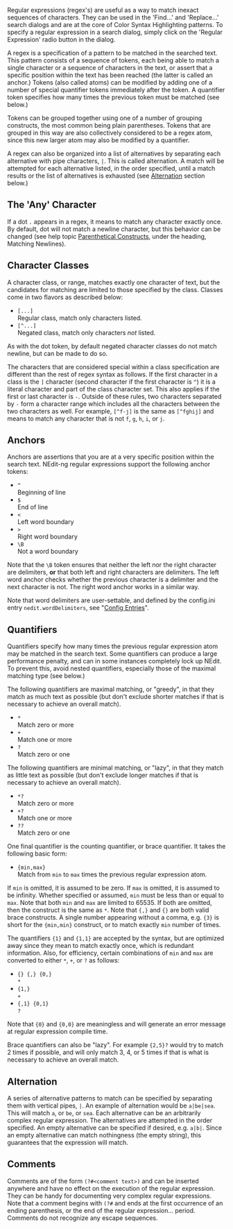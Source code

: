 
Regular expressions (regex's) are useful as a way to match inexact
sequences of characters. They can be used in the 'Find...' and
'Replace...' search dialogs and are at the core of Color Syntax
Highlighting patterns. To specify a regular expression in a search
dialog, simply click on the 'Regular Expression' radio button in the
dialog.

A regex is a specification of a pattern to be matched in the searched
text. This pattern consists of a sequence of tokens, each being able to
match a single character or a sequence of characters in the text, or
assert that a specific position within the text has been reached (the
latter is called an anchor.) Tokens (also called atoms) can be modified
by adding one of a number of special quantifier tokens immediately after
the token. A quantifier token specifies how many times the previous
token must be matched (see below.)

Tokens can be grouped together using one of a number of grouping
constructs, the most common being plain parentheses. Tokens that are
grouped in this way are also collectively considered to be a regex atom,
since this new larger atom may also be modified by a quantifier.

A regex can also be organized into a list of alternatives by separating
each alternative with pipe characters, `|`. This is called alternation.
A match will be attempted for each alternative listed, in the order
specified, until a match results or the list of alternatives is
exhausted (see [Alternation](#Alternation) section below.)

## The 'Any' Character

If a dot `.` appears in a regex, it means to match any character
exactly once. By default, dot will not match a newline character, but
this behavior can be changed (see help topic [Parenthetical
Constructs](18.md), under the heading, Matching Newlines).

## Character Classes

A character class, or range, matches exactly one character of text, but
the candidates for matching are limited to those specified by the class.
Classes come in two flavors as described below:

  - `[...]`  
    Regular class, match only characters listed.
  - `[^...]`  
    Negated class, match only characters *not* listed.

As with the dot token, by default negated character classes do not match
newline, but can be made to do so.

The characters that are considered special within a class specification
are different than the rest of regex syntax as follows. If the first
character in a class is the `]` character (second character if the
first character is `^`) it is a literal character and part of the class
character set. This also applies if the first or last character is `-`.
Outside of these rules, two characters separated by `-` form a character
range which includes all the characters between the two characters as
well. For example, `[^f-j]` is the same as `[^fghij]` and means to
match any character that is not `f`, `g`, `h`, `i`, or `j`.

## Anchors

Anchors are assertions that you are at a very specific position within
the search text. NEdit-ng regular expressions support the following
anchor tokens:

  - `^`  
    Beginning of line
  - `$`  
    End of line
  - `<`  
    Left word boundary
  - `>`  
    Right word boundary
  - `\B`  
    Not a word boundary

Note that the `\B` token ensures that neither the left nor the right
character are delimiters, **or** that both left and right characters are
delimiters. The left word anchor checks whether the previous character
is a delimiter and the next character is not. The right word anchor
works in a similar way.

Note that word delimiters are user-settable, and defined by the
config.ini entry `nedit.wordDelimiters`, see "[Config Entries](30.md)".

## Quantifiers

Quantifiers specify how many times the previous regular expression atom
may be matched in the search text. Some quantifiers can produce a large
performance penalty, and can in some instances completely lock up NEdit.
To prevent this, avoid nested quantifiers, especially those of the
maximal matching type (see below.)

The following quantifiers are maximal matching, or "greedy", in that
they match as much text as possible (but don't exclude shorter matches
if that is necessary to achieve an overall match).

  - `*`  
    Match zero or more
  - `+`  
    Match one or more
  - `?`  
    Match zero or one

The following quantifiers are minimal matching, or "lazy", in that they
match as little text as possible (but don't exclude longer matches if
that is necessary to achieve an overall match).

  - `*?`  
    Match zero or more
  - `+?`  
    Match one or more
  - `??`  
    Match zero or one

One final quantifier is the counting quantifier, or brace quantifier. It
takes the following basic form:

  - `{min,max}`  
    Match from `min` to `max` times the previous regular expression
    atom.

If `min` is omitted, it is assumed to be zero. If `max` is omitted, it
is assumed to be infinity. Whether specified or assumed, `min` must be
less than or equal to `max`. Note that both `min` and `max` are limited
to 65535. If both are omitted, then the construct is the same as `*`.
Note that `{,}` and `{}` are both valid brace constructs. A single
number appearing without a comma, e.g. `{3}` is short for the
`{min,min}` construct, or to match exactly `min` number of times.

The quantifiers `{1}` and `{1,1}` are accepted by the syntax, but
are optimized away since they mean to match exactly once, which is
redundant information. Also, for efficiency, certain combinations of
`min` and `max` are converted to either `*`, `+`, or `?` as
follows:

  - `{} {,} {0,}`  
    `*`
  - `{1,}`  
    `+`
  - `{,1} {0,1}`  
    `?`

Note that `{0}` and `{0,0}` are meaningless and will generate an error
message at regular expression compile time.

Brace quantifiers can also be "lazy". For example `{2,5}?` would try to
match 2 times if possible, and will only match 3, 4, or 5 times if that
is what is necessary to achieve an overall match.

## Alternation

A series of alternative patterns to match can be specified by separating
them with vertical pipes, `|`. An example of alternation would be
`a|be|sea`. This will match `a`, or `be`, or `sea`. Each alternative can
be an arbitrarily complex regular expression. The alternatives are
attempted in the order specified. An empty alternative can be specified
if desired, e.g. `a|b|`. Since an empty alternative can match
nothingness (the empty string), this guarantees that the expression will
match.

## Comments

Comments are of the form `(?#<comment text>)` and can be inserted
anywhere and have no effect on the execution of the regular expression.
They can be handy for documenting very complex regular expressions. Note
that a comment begins with `(?#` and ends at the first occurrence of an
ending parenthesis, or the end of the regular expression... period.
Comments do not recognize any escape sequences.
